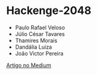 <h1>Hackenge-2048</h1>
<ul>
  <li> Paulo Rafael Veloso</li>
  <li> Júlio César Tavares</li>
  <li> Thamires Morais</li>
  <li> Dandália Luiza</li>
  <li> João Victor Pereira</li>
</ul>

<a href="">Artigo no Medium</a>
